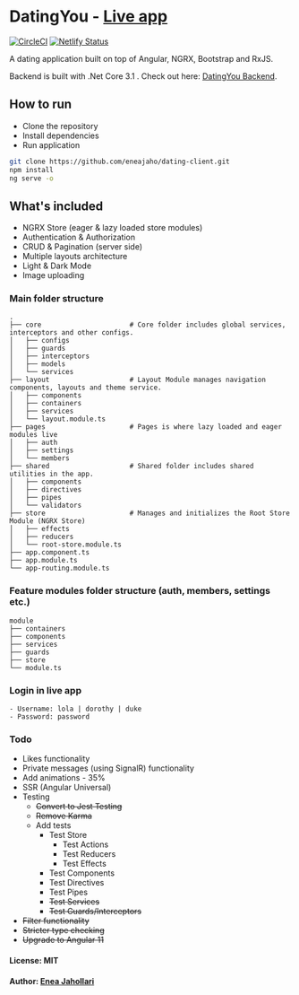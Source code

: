 # DatingYou - [Live app](https://dating-you.netlify.app/) 

[![CircleCI](https://circleci.com/gh/eneajaho/dating-client.svg?style=svg)](https://circleci.com/gh/eneajaho/dating-client)
[![Netlify Status](https://api.netlify.com/api/v1/badges/caf7101b-f63f-4f67-94aa-e8eabe906cfa/deploy-status)](https://app.netlify.com/sites/dating-you/deploys)

A dating application built on top of Angular, NGRX, Bootstrap and RxJS.

Backend is built with .Net Core 3.1 . Check out here: [DatingYou Backend](https://github.com/eneajaho/dating-api).

## How to run
- Clone the repository
- Install dependencies
- Run application

```bash
git clone https://github.com/eneajaho/dating-client.git
npm install
ng serve -o
```


## What's included
- NGRX Store (eager & lazy loaded store modules)
- Authentication & Authorization
- CRUD & Pagination (server side)
- Multiple layouts architecture 
- Light & Dark Mode
- Image uploading


### Main folder structure
    .
    ├── core                      # Core folder includes global services, interceptors and other configs.
    │   ├── configs
    │   ├── guards
    │   ├── interceptors
    │   ├── models
    │   └── services
    ├── layout                    # Layout Module manages navigation components, layouts and theme service.
    │   ├── components
    │   ├── containers
    │   ├── services
    │   └── layout.module.ts
    ├── pages                     # Pages is where lazy loaded and eager modules live
    │   ├── auth
    │   ├── settings
    │   └── members
    ├── shared                    # Shared folder includes shared utilities in the app. 
    │   ├── components
    │   ├── directives
    │   ├── pipes
    │   └── validators
    ├── store                     # Manages and initializes the Root Store Module (NGRX Store)
    │   ├── effects
    │   ├── reducers
    │   └── root-store.module.ts
    ├── app.component.ts
    ├── app.module.ts  
    └── app-routing.module.ts
    
### Feature modules folder structure (auth, members, settings etc.)
     
    module                    
    ├── containers
    ├── components
    ├── services
    ├── guards
    ├── store
    └── module.ts

### Login in live app
```
- Username: lola | dorothy | duke
- Password: password
```


### Todo
- Likes functionality
- Private messages (using SignalR) functionality
- Add animations - 35%
- SSR (Angular Universal)
- Testing
  - ~~Convert to Jest Testing~~
  - ~~Remove Karma~~
  - Add tests
    - Test Store
      - Test Actions
      - Test Reducers
      - Test Effects
    - Test Components
    - Test Directives
    - Test Pipes
    - ~~Test Services~~
    - ~~Test Guards/Interceptors~~
- ~~Filter functionality~~
- ~~Stricter type checking~~
- ~~Upgrade to Angular 11~~

#### License: MIT

#### Author: [Enea Jahollari](https://github.com/eneajaho)
